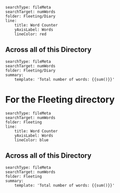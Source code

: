 
```tracker
searchType: fileMeta
searchTarget: numWords
folder: Fleeting/Diary
line:
	title: Word Counter
	yAxisLabel: Words
	lineColor: red
```


## Across all of this Directory

```tracker
searchType: fileMeta
searchTarget: numWords
folder: Fleeting/Diary
summary:
	template: 'Total number of words: {{sum()}}'
```

# For the Fleeting directory
```tracker
searchType: fileMeta
searchTarget: numWords
folder: Fleeting
line:
	title: Word Counter
	yAxisLabel: Words
	lineColor: blue
```


## Across all of this Directory

```tracker
searchType: fileMeta
searchTarget: numWords
folder: Fleeting
summary:
	template: 'Total number of words: {{sum()}}'
```